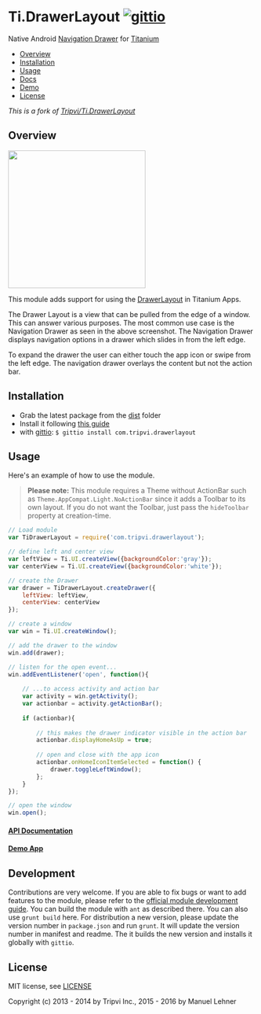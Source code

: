 # Ti.DrawerLayout [![gittio](http://img.shields.io/badge/gittio-3.0.0-00B4CC.svg)](http://gitt.io/component/com.tripvi.drawerlayout)
Native Android [Navigation Drawer](http://developer.android.com/design/patterns/navigation-drawer.html) for [Titanium](http://www.appcelerator.com/titanium/)

- [Overview](#overview)
- [Installation](#installation)
- [Usage](#usage)
- [Docs](documentation/index.md)
- [Demo](https://github.com/manumaticx/NavigationDrawer-Demo)
- [License](#license)


_This is a fork of [Tripvi/Ti.DrawerLayout](https://github.com/Tripvi/Ti.DrawerLayout)_

## Overview

<a href="https://www.google.com/design/spec/patterns/navigation-drawer.html"><img src="https://material-design.storage.googleapis.com/publish/material_v_4/material_ext_publish/0Bzhp5Z4wHba3WUpVTktSZWk1YjQ/patterns_navdrawer_behavior_temporary2.png" width="280"></a>

This module adds support for using the [DrawerLayout](http://developer.android.com/reference/android/support/v4/widget/DrawerLayout.html) in Titanium Apps.

The Drawer Layout is a view that can be pulled from the edge of a window. This can answer various purposes. The most common use case is the Navigation Drawer as seen in the above screenshot. The Navigation Drawer displays navigation options in a drawer which slides in from the left edge.

To expand the drawer the user can either touch the app icon or swipe from the left edge. The navigation drawer overlays the content but not the action bar.

## Installation

* Grab the latest package from the [dist](android/dist) folder
* Install it following [this guide](http://docs.appcelerator.com/titanium/latest/#!/guide/Using_a_Module)
* with [gittio](http://gitt.io/): `$ gittio install com.tripvi.drawerlayout`

## Usage

Here's an example of how to use the module.

> **Please note:** This module requires a Theme without ActionBar such as `Theme.AppCompat.Light.NoActionBar` since it adds a Toolbar to its own layout. If you do not want the Toolbar, just pass the `hideToolbar` property at creation-time.

```javascript
// Load module
var TiDrawerLayout = require('com.tripvi.drawerlayout');

// define left and center view
var leftView = Ti.UI.createView({backgroundColor:'gray'});
var centerView = Ti.UI.createView({backgroundColor:'white'});

// create the Drawer
var drawer = TiDrawerLayout.createDrawer({
    leftView: leftView,
    centerView: centerView
});

// create a window
var win = Ti.UI.createWindow();

// add the drawer to the window
win.add(drawer);

// listen for the open event...
win.addEventListener('open', function(){
    
    // ...to access activity and action bar
    var activity = win.getActivity();
    var actionbar = activity.getActionBar();
    
    if (actionbar){
    
        // this makes the drawer indicator visible in the action bar
        actionbar.displayHomeAsUp = true;
        
        // open and close with the app icon
        actionbar.onHomeIconItemSelected = function() {
            drawer.toggleLeftWindow();
        };
    }
});

// open the window
win.open();
```

#### [API Documentation](documentation/index.md)
#### [Demo App](https://github.com/manumaticx/NavigationDrawer-Demo)

## Development

Contributions are very welcome. If you are able to fix bugs or want to add features to the module, please refer to the [official module development guide](http://docs.appcelerator.com/platform/latest/#!/guide/Android_Module_Development_Guide). You can build the module with `ant` as described there. You can also use `grunt build` here. For distribution a new version, please update the version number in `package.json` and run `grunt`. It will update the version number in manifest and readme. The it builds the new version and installs it globally with `gittio`.

## License

MIT license, see [LICENSE](LICENSE)

Copyright (c) 2013 - 2014 by Tripvi Inc., 2015 - 2016 by Manuel Lehner

